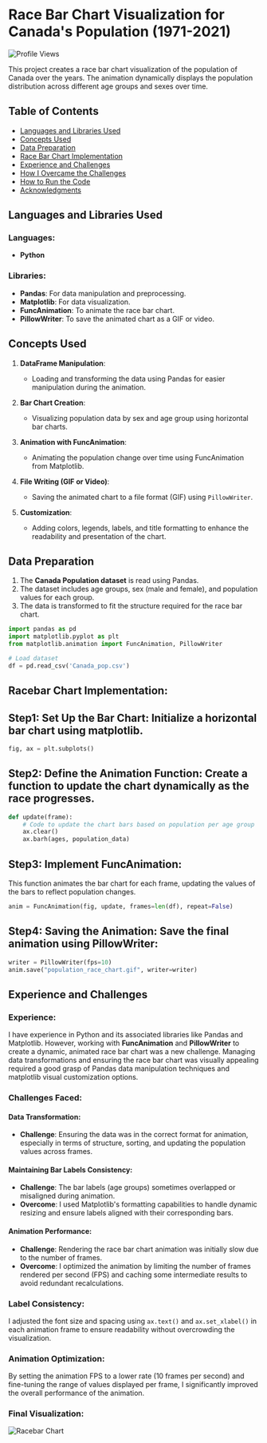 # Race Bar Chart Visualization for Canada's Population (1971-2021)

![Profile Views](https://komarev.com/ghpvc/?username=yourusername&color=blue)

This project creates a race bar chart visualization of the population of Canada over the years. The animation dynamically displays the population distribution across different age groups and sexes over time.

## Table of Contents

- [Languages and Libraries Used](#languages-and-libraries-used)
- [Concepts Used](#concepts-used)
- [Data Preparation](#data-preparation)
- [Race Bar Chart Implementation](#race-bar-chart-implementation)
- [Experience and Challenges](#experience-and-challenges)
- [How I Overcame the Challenges](#how-i-overcame-the-challenges)
- [How to Run the Code](#how-to-run-the-code)
- [Acknowledgments](#acknowledgments)

## Languages and Libraries Used

### Languages:
- **Python**

### Libraries:
- **Pandas**: For data manipulation and preprocessing.
- **Matplotlib**: For data visualization.
- **FuncAnimation**: To animate the race bar chart.
- **PillowWriter**: To save the animated chart as a GIF or video.

## Concepts Used

1. **DataFrame Manipulation**: 
   - Loading and transforming the data using Pandas for easier manipulation during the animation.
   
2. **Bar Chart Creation**:
   - Visualizing population data by sex and age group using horizontal bar charts.

3. **Animation with FuncAnimation**:
   - Animating the population change over time using FuncAnimation from Matplotlib.

4. **File Writing (GIF or Video)**:
   - Saving the animated chart to a file format (GIF) using `PillowWriter`.

5. **Customization**:
   - Adding colors, legends, labels, and title formatting to enhance the readability and presentation of the chart.

## Data Preparation

1. The **Canada Population dataset** is read using Pandas.
2. The dataset includes age groups, sex (male and female), and population values for each group.
3. The data is transformed to fit the structure required for the race bar chart.

```python
import pandas as pd
import matplotlib.pyplot as plt
from matplotlib.animation import FuncAnimation, PillowWriter

# Load dataset
df = pd.read_csv('Canada_pop.csv')
```
## Racebar Chart Implementation:

## Step1: Set Up the Bar Chart: Initialize a horizontal bar chart using matplotlib.

```python
fig, ax = plt.subplots()
```

## Step2: Define the Animation Function: Create a function to update the chart dynamically as the race progresses.

```python
def update(frame):
    # Code to update the chart bars based on population per age group
    ax.clear()
    ax.barh(ages, population_data)
```

## Step3: Implement FuncAnimation:

This function animates the bar chart for each frame, updating the values of the bars to reflect population changes.

```python
anim = FuncAnimation(fig, update, frames=len(df), repeat=False)
```

## Step4: Saving the Animation: Save the final animation using PillowWriter:

```python
writer = PillowWriter(fps=10)
anim.save("population_race_chart.gif", writer=writer)
```

## Experience and Challenges

### Experience:
I have experience in Python and its associated libraries like Pandas and Matplotlib. However, working with **FuncAnimation** and **PillowWriter** to create a dynamic, animated race bar chart was a new challenge. Managing data transformations and ensuring the race bar chart was visually appealing required a good grasp of Pandas data manipulation techniques and matplotlib visual customization options.

### Challenges Faced:

#### Data Transformation:

- **Challenge**: Ensuring the data was in the correct format for animation, especially in terms of structure, sorting, and updating the population values across frames.

#### Maintaining Bar Labels Consistency:

- **Challenge**: The bar labels (age groups) sometimes overlapped or misaligned during animation.
- **Overcome**: I used Matplotlib's formatting capabilities to handle dynamic resizing and ensure labels aligned with their corresponding bars.

#### Animation Performance:

- **Challenge**: Rendering the race bar chart animation was initially slow due to the number of frames.
- **Overcome**: I optimized the animation by limiting the number of frames rendered per second (FPS) and caching some intermediate results to avoid redundant recalculations.

### Label Consistency:
I adjusted the font size and spacing using `ax.text()` and `ax.set_xlabel()` in each animation frame to ensure readability without overcrowding the visualization.

### Animation Optimization:
By setting the animation FPS to a lower rate (10 frames per second) and fine-tuning the range of values displayed per frame, I significantly improved the overall performance of the animation.

### Final Visualization:

![Racebar Chart](https://github.com/shanthan98/Racebarchart_Population/blob/main/assets/images/canadapop_racebarchart.gif)








